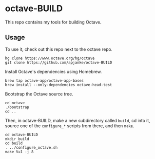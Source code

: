# octave-BUILD

This repo contains my tools for building Octave.

## Usage

To use it, check out this repo next to the octave repo. 

```
hg clone https://www.octave.org/hg/octave
git clone https://github.com/apjanke/octave-BUILD
```

Install Octave's dependencies using Homebrew.

```
brew tap octave-app/octave-app-bases
brew install --only-dependencies octave-head-test
```

Bootstrap the Octave source tree.

```
cd octave
./bootstrap
cd ..
```

Then, in octave-BUILD, make a new subdirectory called `build`, cd into it, source one of the `configure_*` scripts from there, and then `make`.

```
cd octave-BUILD
mkdir build
cd build
. ../configure_octave.sh
make V=1 -j 8
```